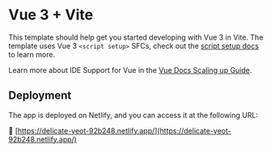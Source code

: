# Vue 3 + Vite

This template should help get you started developing with Vue 3 in Vite. The template uses Vue 3 `<script setup>` SFCs, check out the [script setup docs](https://v3.vuejs.org/api/sfc-script-setup.html#sfc-script-setup) to learn more.

Learn more about IDE Support for Vue in the [Vue Docs Scaling up Guide](https://vuejs.org/guide/scaling-up/tooling.html#ide-support).

## Deployment

The app is deployed on Netlify, and you can access it at the following URL:

🔗 [https://delicate-yeot-92b248.netlify.app/](https://delicate-yeot-92b248.netlify.app/)
